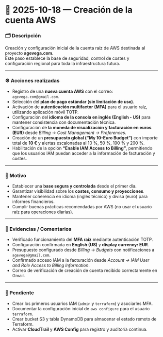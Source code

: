 # 🧩 2025-10-18 — Creación de la cuenta AWS

### 🗂️ Descripción
Creación y configuración inicial de la cuenta raíz de AWS destinada al proyecto **agevega.com**.  
Este paso establece la base de seguridad, control de costes y configuración regional para toda la infraestructura futura.

---

### ⚙️ Acciones realizadas
- Registro de una **nueva cuenta AWS** con el correo: `agevega.com@gmail.com`.  
- Selección del **plan de pago estándar (sin limitación de uso)**.  
- Activación de **autenticación multifactor (MFA)** para el usuario raíz, utilizando aplicación móvil TOTP.  
- Configuración del **idioma de la consola en inglés (English - US)** para mantener consistencia con documentación técnica.  
- Configuración de **la moneda de visualización y facturación en euros (EUR)** desde *Billing → Cost Management → Preferences*.  
- Creación de un **presupuesto global (“My 10-Euro Budget”)** con importe total de **10 €** y alertas escalonadas al 10 %, 50 %, 100 % y 200 %.  
- Habilitación de la opción **“Enable IAM Access to Billing”**, permitiendo que los usuarios IAM puedan acceder a la información de facturación y costes.  

---

### 🎯 Motivo
- Establecer una **base segura y controlada** desde el primer día.  
- Garantizar visibilidad sobre los **costes, consumo y proyecciones**.  
- Mantener coherencia en idioma (inglés técnico) y divisa (euro) para informes financieros.  
- Cumplir buenas prácticas recomendadas por AWS (no usar el usuario raíz para operaciones diarias).  

---

### 🧾 Evidencias / Comentarios
- Verificado funcionamiento del **MFA raíz** mediante autenticación TOTP.  
- Configuración confirmada en **English (US)** y **display currency: EUR**.  
- Presupuesto configurado desde *Billing → Budgets* con notificaciones a `agevega@gmail.com`.  
- Confirmado acceso IAM a la facturación desde *Account → IAM User and Role Access to Billing Information*.  
- Correo de verificación de creación de cuenta recibido correctamente en Gmail.  

---

### 🚧 Pendiente
- Crear los primeros usuarios IAM (`admin` y `terraform`) y asociarles MFA.  
- Documentar la configuración inicial de `aws configure` para el usuario `terraform`.  
- Crear bucket S3 y tabla DynamoDB para almacenar el estado remoto de Terraform.  
- Activar **CloudTrail** y **AWS Config** para registro y auditoría continua.
